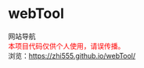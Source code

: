 # webTool
网站导航
<br />
<span style="color: red;">本项目代码仅供个人使用，请误传播。</span><br />
浏览：https://zhi555.github.io/webTool/
